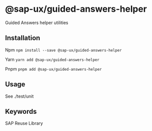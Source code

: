 # @sap-ux/guided-answers-helper

Guided Answers helper utilities


## Installation
Npm
`npm install --save @sap-ux/guided-answers-helper`

Yarn
`yarn add @sap-ux/guided-answers-helper`

Pnpm
`pnpm add @sap-ux/guided-answers-helper`

## Usage

See ./test/unit

## Keywords
SAP Reuse Library
